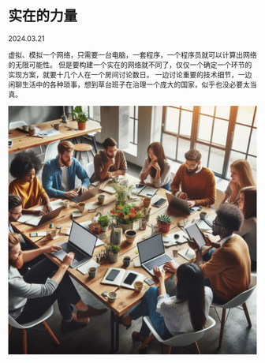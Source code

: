 # 实在的力量 
2024.03.21

虚拟、模拟一个网络，只需要一台电脑，一套程序，一个程序员就可以计算出网络的无限可能性。
但是要构建一个实在的网络就不同了，仅仅一个确定一个环节的实现方案，就要十几个人在一个房间讨论数日。
一边讨论重要的技术细节，一边闲聊生活中的各种琐事，想到草台班子在治理一个庞大的国家，似乎也没必要太当真。

![](pic/实在的power.png)
